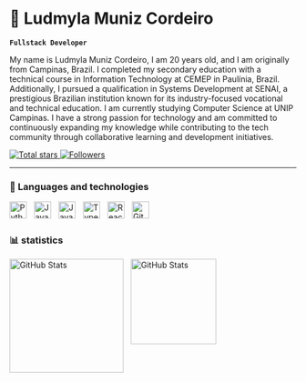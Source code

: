 # 🤖 Ludmyla Muniz Cordeiro

**`Fullstack Developer`**

My name is Ludmyla Muniz Cordeiro, I am 20 years old, and I am originally from Campinas, Brazil. I completed my secondary education with a technical course in Information Technology at CEMEP in Paulínia, Brazil. Additionally, I pursued a qualification in Systems Development at SENAI, a prestigious Brazilian institution known for its industry-focused vocational and technical education. I am currently studying Computer Science at UNIP Campinas. I have a strong passion for technology and am committed to continuously expanding my knowledge while contributing to the tech community through collaborative learning and development initiatives.

<p align="left">
    <a href="https://github.com/ludmuniz?tab=repositories&sort=stargazers">
        <img 
            alt="Total stars" 
            title="Total GitHub stars" 
            src="https://custom-icon-badges.demolab.com/github/stars/ludmuniz?color=20cfe3&style=for-the-badge&labelColor=11bed1&logo=star&label=estrelas"
        />
    </a>
    <a href="https://github.com/ludmuniz?tab=followers">
        <img 
            alt="Followers" 
            title="Follow me on Github" 
            src="https://custom-icon-badges.demolab.com/github/followers/ludmuniz?color=236ad3&labelColor=1155ba&style=for-the-badge&logo=github&label=Seguidores&logoColor=white"
        />
    </a>
</p>

---

### 👾 Languages and technologies

<img 
    align="left" 
    alt="Python" 
    title="Python"
    width="30px" 
    style="padding-right: 10px;" 
    src="https://cdn.jsdelivr.net/gh/devicons/devicon@latest/icons/python/python-original.svg" 
/>
<img 
    align="left" 
    alt="Java" 
    title="Java"
    width="30px" 
    style="padding-right: 10px;" 
    src="https://cdn.jsdelivr.net/gh/devicons/devicon@latest/icons/java/java-original.svg" 
/>
<img 
    align="left" 
    alt="JavaScript" 
    title="JavaScript"
    width="30px" 
    style="padding-right: 10px;" 
    src="https://cdn.jsdelivr.net/gh/devicons/devicon@latest/icons/javascript/javascript-original.svg" 
/>
<img 
    align="left" 
    alt="TypeScript"
    title="TypeScript" 
    width="30px" 
    style="padding-right: 10px;" 
    src="https://cdn.jsdelivr.net/gh/devicons/devicon@latest/icons/typescript/typescript-original.svg" 
/>
<img 
    align="left" 
    alt="React"
    title="React" 
    width="30px" 
    style="padding-right: 10px;" 
    src="https://cdn.jsdelivr.net/gh/devicons/devicon@latest/icons/react/react-original.svg" 
/>
<img 
    align="left" 
    alt="Git" 
    title="Git"
    width="30px" 
    style="padding-right: 10px;" 
    src="https://cdn.jsdelivr.net/gh/devicons/devicon@latest/icons/git/git-original.svg" 
/>

<br/>
<br/>

### 📊 statistics

<p>
  <img 
    align="left" 
    alt="GitHub Stats" 
    height="200" 
    style="padding-right: 10px;" 
    src="https://github-readme-stats.vercel.app/api?username=ludmuniz&show_icons=true&theme=algolia&include_all_commits=true&locale=pt-br" 
  />

<img 
      align="left" 
      alt="GitHub Stats" 
      height="150" 
      src="https://github-readme-stats.vercel.app/api/top-langs/?username=ludmuniz&theme=algolia&layout=compact&custom_title=Tecnologias&langs_count=9" 
  />

</p>

